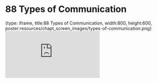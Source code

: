 # 88 Types of Communication
 
{type: iframe, title:88 Types of Communication, width:800, height:600, poster:resources/chapt_screen_images/types-of-communication.png}
![](https://datatrail-jhu.github.io/DataTrail/no_toc/types-of-communication.html)
 

 
